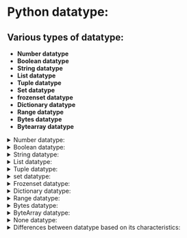 # Python datatype:

## Various types of datatype:

- **Number datatype**
- **Boolean datatype**
- **String datatype**
- **List datatype**
- **Tuple datatype**
- **Set datatype**
- **frozenset datatype**
- **Dictionary datatype**
- **Range datatype**
- **Bytes datatype**
- **Bytearray datatype**


<details>
<summary>Number datatype:</summary>

## Number datatype:

- Python supports the below standard data types.

### Various types of Numbers datatype:

- Number datatype are classified based on type of value we use.

    - **Integer datatype**
    - **float datatype**
    - **complex datatype**

## Integer datatype - int():
 
- Integers – No limit to the value of integers.
- By default Python takes integer as decimal value.
                
```python
        1,1234
```

#### [integer_type.py](https://github.com/pknviki95/Python/tree/main/concepts/datatype/Number_datatype/Integer/scripts/integer_type.py) - To find the integer type variable using type() function:

```python
x=11 
print("X value is:",x)   
print("The type of x is: ",type(x))
```

### Different types of integer Numbers forms:
 
| Integer type | value    | Description  |
| :---:   | :---: | :--- |
|```Decimal form (base-10)``` | ```0-9```   | By default all the number are in decimal form (0-9) |
| ```Binary form (base-2)``` | ```0``` and ```1```   | The binary form has **0b/0B** as the prefix |
| ```Octal form (base-8)``` | ```0-7```   | The octal form has **0o/0O** as the prefix | 
| ```Hexadecimal form (base-16)``` | ```0-9``` and ```A-F```   | The Hexadecimal form has  **0x/0X** as a prefix | 

### Various integral form to decimal conversion:

#### ⚜️ By default Python takes all the integer value as ```decimal value```.


| Integer type | value    | Conversion formula    | Final output|
| :---   | :---: | :---: | :--- |
| ```Binary to decimal``` | A=0b1111   | $(1111)_2$ => $(2^3+2^2+2^1+2^0)$ = $(8*1+4*1+2*1+1* 1)$   | 15 |
| ```Octal to decimal``` | A=0o1234   | $(1234)_8$ => $(8^3+8^2+8^1+8^0)$ = $(512 * 1 + 64 * 2 + 8 * 3 + 1 * 4)$   | 668 |
| ```Hexadecimal to decimal``` | A=0xFACE | $(FACE)$<sub>16</sub> => $(16^3+16^2+16^1+16^0)$ = $(4096*15 + 256 * 10 + 16 * 12+ 1 * 14)$| 64206 | 

### Base Conversion in-built function:

- The in-built base conversion helps to convert from one base to other base integer form.
- These functions are applicable only for integer type.
- Three types

    - **bin()**
    - **hex()**
    - **oct()**

### bin():

- To convert other functions to ```binary form (base-2)```

#### [bin_base_conversion.py](https://github.com/pknviki95/Python/tree/main/concepts/datatype/Number_datatype/Integer/scripts/bin_base_conversion.py) - To convert decimal/octal/hexadecimal form to binary form using bin() function:

#### decimal to binary:
```python
dec_bin=53
print("The binary form of dec_bin : ",bin(dec_bin))
```
#### output:
```python
The binary form of dec_bin :  0b110101
```

#### octal to binary:

```python
oct_bin=0o123
print("The binary form of oct_bin : ",bin(oct_bin))
```
#### output:
```python
The binary form of oct_bin :  0b1010011
```

#### hexadecimal to binary:

```python
hex_bin=0xface
print("The binary form of hex_bin : ",bin(hex_bin))
```
#### output:
```python
The binary form of hex_bin :  0b1111101011001110
```

### hex():

- To convert other functions to ```hexadecimal form (base-16)```.

#### [hex_base_conversion.py](https://github.com/pknviki95/Python/tree/main/concepts/datatype/Number_datatype/Integer/scripts/hex_base_conversion.py) -  To convert decimal/octal/binary form to hexadecimal form using hex() function:

#### decimal to hexadecimal:

```python
dec_hex=123
print("The Hexadecimal form of dec_hex : ",hex(dec_hex))
```

#### output:
```python
The Hexadecimal form of dec_hex :  0x7b
```

#### octal to hexadecimal:

```python
oct_hex=0o123
print("The Hexadecimal form of oct_hex : ",hex(oct_hex))
```
#### output:
```python
The Hexadecimal form of oct_hex :  0x53
```

#### binary to hexadecimal:

```python
bin_hex=0b1111101011001110
print("The Hexadecimal form of bin_hex : ",hex(bin_hex))
```
#### output:
```python
The Hexadecimal form of bin_hex :  0xface
```

### oct(): 

- To convert other functions to ```octal form (base-8)```.

#### [oct_base_conversion.py](https://github.com/pknviki95/Python/tree/main/concepts/datatype/Number_datatype/Integer/scripts/oct_base_conversion.py) -  To convert decimal/hexadecimal/binary form to octal form using oct() function:

#### decimal to octal:

```python
dec_oct=123
print("The octal form of dec_oct : ",oct(dec_oct))
```
#### output:
```python
The octal form of dec_oct :  0o173
```

#### binary to octal:

```python
bin_oct=0b1111101011001110
print("The octal form of bin_oct : ",oct(bin_oct))
```
#### output:
```python
The octal form of hex_oct :  0o443
```

#### hexadecimal to octal:

```python
hex_oct=0x123
print("The octal form of hex_oct : ",oct(hex_oct))
```
#### output:
```python
The octal form of bin_oct :  0o175316
```


## float datatype - float():

- Float, or "floating point number" is a number, positive or negative, containing one or more decimals.
- Float can be represented with Exponential form/Scientific Notation with an "e" to indicate the power of 10.
            
```python
        4.5  # positive float value
        4.6  # Negative float value
        -4.e18  # Exponential form/Scientific Notation (i.e) -4 . * 10^18
```

#### NOTE:
- Float type variable always returns value with decimal point. (i.e) ```5.0```
- Float type doesn't support base conversion function it is applicable only for integer type.

#### [float_type.py](https://github.com/pknviki95/Python/tree/main/concepts/datatype/Number_datatype/float/scripts/float_type.py) - Program-1 : To find the float type variable using type() function:

```python
x=11.5 
print("X value is:",x)   
print("The type of x is: ",type(x))
```
#### output:
```python
X value is: 11.5
The type of x is:  <class 'float'>
```

#### Program-2 : To find the exponential float type variable using type() function:

```python
y=4.e5
print("Y value is:",y)   
print("The type of y is: ",type(y))
```
#### output:
```python
Y value is: 400000.0
The type of y is:  <class 'float'>
```

## complex datatype - complex():

- complex type is a number combination of real and imaginary part.
- complex can be represented with ```real+imagj``` (i.e) ```10+12j```.
- Complex datatype are mostly used in mathematical operations,complex calculation etc.

```python
    complex_variable = real_variable+[imaginary_variable]j
```

#### NOTE:
- imaginary part should always be ```j``` / ```J```; if used any other alphabet it throws error.

#### [complex_img_j_error.py](https://github.com/pknviki95/Python/tree/main/concepts/datatype/Number_datatype/complex/scripts/complex_img_j_error.py) - imaginary part should always be j/J if not it throws error - Syntax error:

```python
# if used any other alphabet used in imaginary part it throws error

x=11+12i
print("X value is:",x)
```
#### error:
```python
File "/home/pknviki95/Learning/Python/concepts/datatype/Number_datatype/complex/scripts/complex_img_j_error.py", line 1
x=11+12i 
        ^
SyntaxError: invalid decimal literal
```

#### [complex_type.py](https://github.com/pknviki95/Python/tree/main/concepts/datatype/Number_datatype/complex/scripts/complex_type.py) - Program-1 : To find the complex type variable using type() function:

```python
x=11+12j 
print("X value is:",x)   
print("The type of x is: ",type(x))
```
#### output:
```python
X value is: (11+12j)
The type of x is:  <class 'complex'>
```

#### Program-2 : To display the real and imaginary part individually:

```python
x=11+12j 
print("X real value is:",x.real)   
print("X imaginary value is:",x.imag)
```
#### output:
```python
X real value is: 11.0
X imaginary value is: 12.0
```

#### [complex_arithmetic.py](https://github.com/pknviki95/Python/tree/main/concepts/datatype/Number_datatype/complex/scripts/complex_arithmetic.py) - To perform arithmetic operation for complex numbers:

#### Addition:

```python
x=11+12j
y=20+40j
z=x+y 
print("X+Y value is:",z)
```
#### output:
```python
X+Y value is: (31+52j)
```

#### Multiplication:

```python
x=11+12j
y=20+40j
z=x*y 
print("X*Y value is:",z) 
```
#### output:
```python
X*Y value is: (-260+680j)
```

#### Division:

```python
x=11+12j
y=20+40j
z=x/y 
print("X/Y value is:",z)
```
#### output:         
```python
X/Y value is: (0.35-0.1j)
```

### Limitation of complex number declaration:

- The real value of complex number can be a decimal value,float value,octal,hexadecimal,binary values.
- The imaginary value for complex number should be only decimal value if it is declared with other base values it throws syntax error.

| Example | description | Allowance |
| :---:   | :---: | :---: |
| ```x=10+20j``` | decimal values on both real and imag | **Allowed** |
| ```x=10.5+20.5j``` | float values on both real and imag |**Allowed** |
| ```x=0x123+20j``` | hex values 0n real and decimal value on imaginary (same applies for other bases)| **Allowed** |
| ```x=20+0x123j``` | decimal value on real and hex value on imag |**Not Allowed** |

#### [complex_limitation.py](https://github.com/pknviki95/Python/tree/main/concepts/datatype/Number_datatype/complex/scripts/complex_limitation.py) - if updated with imaginary other base values(oct,hex,bin) - Syntax error :

#### binary value:

```python
x=20+0b1111101011001110j 
print("X real value is:",x.real)   
print("X imaginary value is:",x.imag)
```

#### octal value:

```python
x=20+0o123j 
print("X real value is:",x.real)   
print("X imaginary value is:",x.imag)
```

#### hexadecimal value:

```python
x=20+0x123j 
print("X real value is:",x.real)   
print("X imaginary value is:",x.imag)
```

#### error:

```python
File "/home/pknviki95/Learning/Python/concepts/datatype/Number_datatype/complex/scripts/complex_limitation.py", line 10
x=20+0b1111101011001110j 
                        ^
SyntaxError: invalid binary literal
```

### Summary of Number datatype:

|Number types | Example program   | output    |
| :---:   | :--- | :--- |
| ```integer```  |  x=11 <br>  print("X value is:",x) <br>   print(type(x))   |  X value is: 11 <br> <class 'int'> |
| ```float```    |  y=4.5  <br> print("Y value is:",y)  <br> print(type(y))   |   Y value is: 4.5 <br> <class 'float'> |
| ```complex```  |     z=3+5j <br> print("Z value is:",z)  <br>print(type(z))               |   Z value is: (3+5j) <br> <class 'complex'>         |
</details>

<details>
<summary>Boolean datatype:</summary>

## Boolean datatype - bool():

- Boolean – bool() is to determine the given value is True or False
- It can be determined if the given input exists , condition is valid or etc.,

```python
            True
            False
```
                
#### NOTE:
- Always the declaration of boolean values should be ```True``` and ```False```
- if declared as ```true``` and ```false``` it throws error in python.

#### [boolean_nameerror.py](https://github.com/pknviki95/Python/tree/main/concepts/datatype/Boolean_datatype/scripts/boolean_nameerror.py) - To find the Boolean type variable using type() function:

```python
#invalid declaration-it return Name error

x=false
print("X value is:",x)   
print("The type of x is: ",type(x))
```
#### error:

```python
Traceback (most recent call last):
File "/home/pknviki95/pknviki/study/python/Python/concepts/datatype/Boolean_datatype/Boolean_type.py", line 5, in <module>
    x=false
NameError: name 'false' is not defined
```

| Boolean type | value    | Description  | Validation |
| :---:   | :---: | :---: | :---: |
| ```True``` | 1   | By default the value is 1 | **True** valid declaration |
| ```False```| 0    | By default the value is 0 | **False** valid declaration|

#### [boolean_type.py](https://github.com/pknviki95/Python/tree/main/concepts/datatype/Boolean_datatype/scripts/boolean_type.py) - To find the Boolean type variable using type() function:

```python
x=True 
print("X value is:",x)   
print("The type of x is: ",type(x))
```
#### output:
```python
X value is: True
The type of x is:  <class 'bool'>
```

#### [boolean_returntype.py](https://github.com/pknviki95/Python/tree/main/concepts/datatype/Boolean_datatype/scripts/boolean_returntype.py) - To find the Boolean return type of variable when condition is invoked:

```python
x=10
y=20
z=x>y 
print("Z value is:",z)   
print("The type of x is: ",type(x))
```
#### output:
```python
Z value is: False
The type of x is:  <class 'bool'>
```
#### [boolean_arithmetic.py](https://github.com/pknviki95/Python/tree/main/concepts/datatype/Boolean_datatype/scripts/boolean_arithmetic.py) - To find the arithmetic value of two boolean input:

```python
x=True              # By default True=1 ; False=0
y=False
z=x+y               # z=1+0=1    
print("Z value is:",z)   
print("The type of x is: ",type(x))
```
#### output:
```python
Z value is: 1
The type of x is:  <class 'bool'>
```

#### NOTE:

- In mathematical expression by default.
```python            
                True=1 
                False=0
```

### Summary of Boolean datatype:

| Boolean type | value    | Example program   | output    |Description  |
| :---:   | :---: | :--- | :--- | :---: |
| ```True``` | 1   | x=True <br>  print("X value is:",x) <br>   print(type(x))   |  X value is: True <br> <class 'bool'> |By default the value is 1 - True valid declaration |
| ```False```| 0    | x=False <br>  print("X value is:",x) <br>   print(type(x))   |  X value is: False <br> <class 'bool'>|By default the value is 0 - False valid declaration|
</details>
<details>
<summary>String datatype:</summary>

## String datatype - str():

- str() datatype is used to represent the string variables.
- In python we don't have concept of char/character like in c.
- It will consider all inside quotes as string.

```python
    'viki' # Single Quotes
    "siva"    # Double Quotes
    '''raja'''    # Triple Quotes
```

### Various ways of representing strings:

- **Single Quotes(' ')**
- **Double Quotes(" ")**
- **Triple quotes(""" """)/(''' ''')**

### Limitation of string implementation:

#### 1:Multi-line string literals:

- If the string are represented in single line then it is considered as string datatype in python.
- If the string that needs to be implemented for multi-line then ```Single Quotes(' ')``` or ```Double Quotes(" ")``` is not possible it will throw Syntax error
- As to resolve this issue only ```Triple quotes (""" """)/(''' ''') ``` is possible to assign multi-line string for any variable.
- (i.e) Triple-quotes are used to define multi-line string literals.

#### [str_limitation.py](https://github.com/pknviki95/Python/tree/main/concepts/datatype/String_datatype/scripts/str_limitation.py) - String variable Limitations for Multi-line string literals:

```python
#single/Double quotes:

sentence = '- If the string
            - If the string'

# Triple quotes

multi_line_sentence= '''- If the string                     
                        - If the string'''

print("single: ",sentence)
print("multi_line_sentence: ",multi_line_sentence)
```

#### error:

```python
pknviki95@pknviki95-Lenovo-ideapad-330:~/Learning/Python/concepts/datatype/String_datatype/scripts$ py str_limitation.py 
File "/home/pknviki95/Learning/Python/concepts/datatype/String_datatype/scripts/str_limitation.py", line 13
    sentence = '- If the string
            ^
SyntaxError: unterminated string literal (detected at line 13)
```

#### 2:Using various string quotes as special character:

- Using various single/double quotes as special character (i.e) usage of ```''``` or ```""``` inside a string can be done only by declaring the string variable in ```triple quotes``` or it will throw Syntax error.

#### [str_limitation.py](https://github.com/pknviki95/Python/tree/main/concepts/datatype/String_datatype/scripts/str_limitation.py) - String variable Limitations for using various single/double quotes as special character:

```python
#single quotes
character= 'Hello all, Welcome to 'Learning''
print(character)

# Triple quotes to use Single/double quotes as special character 
character= ''' Hello all, Welcome to 'Learning' '''
print(character)
```
#### error:

```python
pknviki95@pknviki95-Lenovo-ideapad-330:~/Learning/Python/concepts/datatype/String_datatype/scripts$ py str_limitation.py 
File "/home/pknviki95/Learning/Python/concepts/datatype/String_datatype/scripts/str_limitation.py", line 25
    character= 'Hello all, Welcome to 'Learning''
                                    ^^^^^^^^
SyntaxError: invalid syntax
```

#### [str_type.py](https://github.com/pknviki95/Python/tree/main/concepts/datatype/String_datatype/scripts/str_type.py) - To find the string type variable using type() function:

```python
x='viki'                        #single quotes
y="siva"                        #double quotes
z="""karthi"""                  #triple quotes

print("The type of single quotes x is: ",type(x))
print("The type of double quotes y is: ",type(y))
print("The type of triple quotes z is: ",type(z))
```
#### output:
```python
The type of single quotes x is:  <class 'str'>
The type of double quotes y is:  <class 'str'>
The type of triple quotes z is:  <class 'str'>
```
### Accessing characters of string:
- **Indexing**
- **Slicing**

### Indexing:

- In Python, indexing refers to the process of accessing a specific element in a sequence, such as a string or list, using its position or index number.
- Indexing in Python starts at ```0```, which means that the first element in a sequence has an ```index of 0```, the second element has an ```index of 1```, and so on. 

```python
        variable[index number]
```

- Indexing can be performed only with the total index present in the string;if we ask for return value that exceeds existing index range it throws Index error.

#### [str_index_error.py](https://github.com/pknviki95/Python/tree/main/concepts/datatype/String_datatype/scripts/str_index_error.py) - To understand the Indexing range of string - Index error:

```python
sequence = 'vignesh'

# Index range exceeds the existing range 7 so it throws Index error 
print('sequence[10]',sequence[10])  
```

#### error

```python
Traceback (most recent call last):
File "/home/pknviki95/Learning/Python/concepts/datatype/String_datatype/scripts/str_index_error.py", line 8, in <module>
    print('sequence[10]',sequence[10])
IndexError: string index out of range
```

### Types of Index:

#### Positive Index:

- Positive Index starts from first character of string. (i.e) ```0 to n```
- It consists of positive index numbers. 
- It starts from ```left to right (-->)```.
- first index value of string always starts with ```0```.

#### Negative Index:

- Positive Index starts from last character of string. (i.e) ```-n to -1```
- It consists of Negative index numbers. 
- It starts from ```right to left (<--)```.
- first index value of string always starts with ```-1```.

| **String**  |  **v**   |  **i** | **k** | **i** |
| :---:   | :---: | :---: | :---: | :---: |
| **Positive Index**  |  ```0```   |  ```1``` | ```2``` | ```3``` |
| **Negative Index**  |  ```-4```   |  ```-3``` | ```-2``` | ```-1``` |

#### [str_indexing.py](https://github.com/pknviki95/Python/tree/main/concepts/datatype/String_datatype/scripts/str_indexing.py) - To find the index value of the string based on positive and negative index:

#### Positive Index:

```python
sequence = 'vignesh'

print('sequence[0]',sequence[0])
print('sequence[1]',sequence[1])
print('sequence[2]',sequence[2])
print('sequence[3]',sequence[3])
print('sequence[4]',sequence[4])
print('sequence[5]',sequence[5])
print('sequence[6]',sequence[6])
```
#### output:
```python
sequence[0] v
sequence[1] i
sequence[2] g
sequence[3] n
sequence[4] e
sequence[5] s
sequence[6] h
```

#### Negative Index:

```python
sequence = 'vignesh'

print('sequence[-1]',sequence[-1])
print('sequence[-2]',sequence[-2])
print('sequence[-3]',sequence[-3])
print('sequence[-4]',sequence[-4])
print('sequence[-5]',sequence[-5])
print('sequence[-6]',sequence[-6])
print('sequence[-7]',sequence[-7])
```
#### output:
```python
sequence[-1] h
sequence[-2] s
sequence[-3] e
sequence[-4] n
sequence[-5] g
sequence[-6] i
sequence[-7] v
```

### String Slicing(Working with Index): 

- Slicing is used to obtain sub-string from string by accessing index value of string.

```python
        variable[start index:end index:step] 

        # start index : starting index-value of string 
        # end index : ending index-value for string (i.e) len(str) 
        # step : range of sub-string from string 
```


#### [str_slicing.py](https://github.com/pknviki95/Python/tree/main/concepts/datatype/String_datatype/scripts/str_slicing.py) - To obtain sub-string from string based on positive and negative index:

#### Positive Index slicing:

```python
sequence = 'vignesh'

#variable[start index:end index] 
print('Positive variable[start index:end index]: ',sequence[2:6]) 

#variable[:end index] - By default start index is index 0 so it is equivalent to variable[0:end index]
print('Positive variable[:end index]: ',sequence[:6])

#variable[start index:] - By default end index is last element index so it is equivalent to variable[start index:end index]
print('Positive variable[start index:]: ',sequence[2:])      

#variable[:] - Based on above default values it is equivalent to variable
print('Positive variable[:]: ',sequence[:])

#variable[start index:end index:step] - It returns from index 1->3->5 (start+2(step) till end index value)
print('Positive variable[start index:end index:step]: ',sequence[1:6:2])
```
#### output:
```python
Positive variable[start index:end index]:  gnes
Positive variable[:end index]:  vignes
Positive variable[start index:]:  gnesh
Positive variable[:]:  vignesh
Positive variable[start index:end index:step]:  ins
```

#### Negative Index slicing:

```python
sequence = 'vignesh'

#variable[start index:end index] - Here the start index/end index is equivalent negative index value of positive index
print('Negative variable[start index:end index]: ',sequence[-6:-2])  

#variable[:end index] - By default start index is index 0 equivalent negative index
print('Negative variable[:end index]: ',sequence[:-3])         

#variable[start index:] - Here the start index is equivalent negative index value of positive index
print('Negative variable[start index:]: ',sequence[-7:])   

#variable[start index:end index:step] - It returns from index 1->3->5 (start+3(step) till end index value)
print('Negative variable[start index:end index:step]: ',sequence[-7:-2:3]) 
```
#### output:
```python
Negative variable[start index:end index]:  igne
Negative variable[:end index]:  vign
Negative variable[start index:]:  vignesh
Negative variable[start index:end index:step]:  vn
```

### String Concatenation:

- String concatenation is the process of concatenating(joining) between strings using ```(+)``` operator.
- (i.e) Basic rules for concatenation is that argument that we use should be only between strings.

```python
            #string concatenation
            str + str 
```

#### [str_concatenate.py](https://github.com/pknviki95/Python/tree/main/concepts/datatype/String_datatype/scripts/str_concatenate.py) -  concatenate two strings using + operator:

```python
string_1="Hello"
string_2="Good Morning!"

#String concatenation

final=string_1+'\t'+string_2                        #Hello+\t(tab space)+Good Morning!
print("final_concatenated string: ",final)
```
#### output:
```python
final_concatenated string:  Hello      Good Morning!
```

- String concatenation is applicable only if it is between string; if we are trying concatenation with string with other datatype it throws Type error.

```python
            #Type error
            str+int
```

#### [str_concatenate_type_error.py](https://github.com/pknviki95/Python/tree/main/concepts/datatype/String_datatype/scripts/str_concatenate_type_error.py) - concatenate strings with other datatype using + operator - Type error:

```python
string_1="Hello"
int_2=10

#String concatenation with other datatype

final=string_1+'\t'+int_2                   #Type error

print("final_concatenated string with other datatype : ",final)
```
#### error:

```python
Traceback (most recent call last):
File "/home/pknviki95/Learning/Python/concepts/datatype/String_datatype/scripts/str_cat_type_error.py", line 16, in <module>
    final=string_1+'\t'+int_2                   #Type error
TypeError: can only concatenate str (not "int") to str
```

### String repeating:

- String repeating is the process of repeating concatenation(joining) of string using ```(*)``` operator
- (i.e) Basic rule is one argument should be by default string and the other integer type for number to perform repetitive.
- The order of usage can be random; it is also possible but make sure it satisfies basic rule of 1 str and 1 int 
- (i.e) ```[Number of repetitive] * str``` also possible
            
            #string repeating
            str * [Number of repetitive]
             
#### [str_repetitive.py](https://github.com/pknviki95/Python/tree/main/concepts/datatype/String_datatype/scripts/str_repetitive.py) - concatenate string repetitively using * operator:

```python
string="viki"
repetitive_count=4
print("string repetitive: {}".format(string*repetitive_count))              #str * [Number of repetitive]
```
#### output:
```python
string repetitive: vikivikivikiviki
```

- If the basic rule is not followed and if both are repetitive with str type then it throws type error
            
```python
            #type error
            str * str
```

#### [str_repetitive_type_error.py](https://github.com/pknviki95/Python/tree/main/concepts/datatype/String_datatype/scripts/str_repetitive_type_error.py) -  concatenate two strings using * repetitive operator - Type error:

```python
string_1="Hello"
string_2="Good Morning!"

final=string_1*string_2                    #Hello*Good Morning! 
print("final_concatenated string: ",final)
```
#### error:

```python
Traceback (most recent call last):
File "/home/pknviki95/Learning/Python/concepts/datatype/String_datatype/scripts/str_repetitive_type_error.py", line 14, in <module>
    final=string_1*string_2                    #Hello*Good Morning! 
TypeError: can't multiply sequence by non-int of type 'str'
```

### Summary of String datatype:

| String types | Example program   | output    |
| :---:   |  :--- | :--- |
| ```String with single quotes``` | x='viki' <br>  print("X value is:",x) <br>   print(type(x))   |  X value is: viki <br> <class 'str'> |
| ```String with Double quotes``` | x="viki" <br>  print("X value is:",x) <br>   print(type(x))   |  X value is: viki <br> <class 'str'> |
| ```String with Triple quotes``` | x='''viki''' <br>  print("X value is:",x) <br>   print(type(x))   |  X value is: viki <br> <class 'str'> |

</details>
<details>
<summary>List datatype:</summary>

## List datatype - list():

- List is data type in python that can store values separated by ```,``` and enclosed within ```[ ]```.

```python
            List_variable=[element 1,element 2,...]
```

- List variable can contain duplicate elements with ordered preserved elements.
- Heterogeneous objects are allowed in list (i.e) it can hold int,str,list,dict,etc., elements within its collection enclosed in square bracket.
- List is Mutable object.

#### [list_type.py](https://github.com/pknviki95/Python/tree/main/concepts/datatype/List_datatype/scripts/list_type.py) - To find the list type variable using type() function:

```python
list_variable =[1,'viki',[2,3],1]
print("The type of list_variable is: ",type(list_variable))
```
#### output:
```python
The type of list_variable is:  <class 'list'>
```

### Indexing:

- Elements of list can be accessed using indexing/slicing as list is ordered preserved

| **List**  |  **1**   |  **viki** | **[2,3]** | **1** |
| :---:   | :---: | :---: | :---: | :---: |
| **Positive Index**  |  ```0```   |  ```1``` | ```2``` | ```3``` |
| **Negative Index**  |  ```-4```   |  ```-3``` | ```-2``` | ```-1``` |

#### [list_indexing.py](https://github.com/pknviki95/Python/tree/main/concepts/datatype/List_datatype/scripts/list_indexing.py) - To find the index value of the list based on positive and negative index

#### Positive Index:

```python
sequence = [1,'viki',[2,3],1]

print('sequence[0]',sequence[0])
print('sequence[1]',sequence[1])
print('sequence[2]',sequence[2])
print('sequence[3]',sequence[3])
```
#### output:
```python
sequence[0] 1
sequence[1] viki
sequence[2] [2, 3]
sequence[3] 1
```

#### Negative Index:

```python
sequence = [1,'viki',[2,3],1]

print('sequence[-1]',sequence[-1])
print('sequence[-2]',sequence[-2])
print('sequence[-3]',sequence[-3])
```

#### output:
```python
sequence[-1] 1
sequence[-2] [2, 3]
sequence[-3] viki
```

### Slicing:

- Sequence of list elements can be accessed using slicing

#### [list_slicing.py](https://github.com/pknviki95/Python/tree/main/concepts/datatype/List_datatype/scripts/list_slicing.py) - To obtain elements from list based on positive and negative index:

#### Positive Index slicing:

```python
sequence = [1,'viki',[2,3],1,{1:'viki'},(1,3)]

#variable[start index:end index] 
print('Positive variable[start index:end index]: ',sequence[2:6]) 

#variable[:end index] - By default start index is index 0 so it is equivalent to variable[0:end index]
print('Positive variable[:end index]: ',sequence[:6])

#variable[start index:] - By default end index is last element index so it is equivalent to variable[start index:end index]
print('Positive variable[start index:]: ',sequence[2:])      

#variable[:] - Based on above default values it is equivalent to variable
print('Positive variable[:]: ',sequence[:])

#variable[start index:end index:step] - It returns from index 1->3->5 (start+2(step) till end index value)
print('Positive variable[start index:end index:step]: ',sequence[1:6:2])
```

#### output:
```python
Positive variable[start index:end index]:  [[2, 3], 1, {1: 'viki'}, (1, 3)]
Positive variable[:end index]:  [1, 'viki', [2, 3], 1, {1: 'viki'}, (1, 3)]
Positive variable[start index:]:  [[2, 3], 1, {1: 'viki'}, (1, 3)]
Positive variable[:]:  [1, 'viki', [2, 3], 1, {1: 'viki'}, (1, 3)]
Positive variable[start index:end index:step]:  ['viki', 1, (1, 3)]
```

#### Negative Index slicing:

```python
sequence = [1,'viki',[2,3],1,{1:'viki'},(1,3)]

#variable[start index:end index] - Here the start index/end index is equivalent negative index value of positive index
print('Negative variable[start index:end index]: ',sequence[-6:-2])  

#variable[:end index] - By default start index is index 0 equivalent negative index
print('Negative variable[:end index]: ',sequence[:-3])         

#variable[start index:] - Here the start index is equivalent negative index value of positive index
print('Negative variable[start index:]: ',sequence[-7:])        

#variable[start index:end index:step] - It returns from index 1->3->5 (start+3(step) till end index value)
print('Negative variable[start index:end index:step]: ',sequence[-7:-2:3])
```
#### output:

```python
Negative variable[start index:end index]:  [1, 'viki', [2, 3], 1]
Negative variable[:end index]:  [1, 'viki', [2, 3]]
Negative variable[start index:]:  [1, 'viki', [2, 3], 1, {1: 'viki'}, (1, 3)]
Negative variable[start index:end index:step]:  [1, 1]
```
</details>
<details>
<summary>Tuple datatype:</summary>

## Tuple datatype - tuple():


- Tuple is data type in python that can store values separated by ```,``` and enclosed within ```( )```

```python
            tuple_variable=(element 1,element 2,...)
```

- Tuple is read-only object version of list.
- Tuple variable can contain duplicate elements with ordered preserved elements.
- Heterogeneous objects are allowed in tuple (i.e) it can hold int,str,list,dict,etc., elements within its collection enclosed in () bracket.
- Tuple is immutable object - (i.e) Values of tuple object cannot be changed

#### [tuple_type.py](https://github.com/pknviki95/Python/tree/main/concepts/datatype/Tuple_datatype/scripts/tuple_type.py) - To find the tuple variable using type() function:

```python
tuple_variable =(1,'viki',[2,3],1)
print("The type of tuple_variable is: ",type(tuple_variable))
```
#### output:
```python
The type of tuple_variable is:  <class 'tuple'>
```

### Indexing:

- Elements of tuple can be accessed using indexing/slicing as tuple is ordered preserved by it is only read-only changes to tuple object is not available as it is immutable

| **tuple**  |  **1**   |  **viki** | **[2,3]** | **1** |
| :---:   | :---: | :---: | :---: | :---: |
| **Positive Index**  |  ```0```   |  ```1``` | ```2``` | ```3``` |
| **Negative Index**  |  ```-4```   |  ```-3``` | ```-2``` | ```-1``` |

#### [tuple_indexing.py](https://github.com/pknviki95/Python/tree/main/concepts/datatype/Tuple_datatype/scripts/tuple_indexing.py) - To find the index value of the tuple based on positive and negative index:

#### Positive Index:

```python
sequence = (1,'viki',[2,3],1)

print('sequence[0]',sequence[0])
print('sequence[1]',sequence[1])
print('sequence[2]',sequence[2])
print('sequence[3]',sequence[3])
```
#### output:
```python
sequence[0] 1
sequence[1] viki
sequence[2] [2, 3]
sequence[3] 1
```

#### Negative Index:

```python
sequence = (1,'viki',[2,3],1)

print('sequence[-1]',sequence[-1])
print('sequence[-2]',sequence[-2])
print('sequence[-3]',sequence[-3])
```

#### output:
```python
sequence[-1] 1
sequence[-2] [2, 3]
sequence[-3] viki
```

### Slicing:

- Sequence of tuple elements can be accessed using slicing.

#### [tuple_slicing.py](https://github.com/pknviki95/Python/tree/main/concepts/datatype/Tuple_datatype/scripts/tuple_slicing.py) - To obtain elements from tuple based on positive and negative index:

#### Positive Index slicing:

```python
sequence = (1,'viki',[2,3],1,{1:'viki'},(1,3))

#variable[start index:end index] 
print('Positive variable[start index:end index]: ',sequence[2:6]) 

#variable[:end index] - By default start index is index 0 so it is equivalent to variable[0:end index]
print('Positive variable[:end index]: ',sequence[:6])

#variable[start index:] - By default end index is last element index so it is equivalent to variable[start index:end index]
print('Positive variable[start index:]: ',sequence[2:])      

#variable[:] - Based on above default values it is equivalent to variable
print('Positive variable[:]: ',sequence[:])

#variable[start index:end index:step] - It returns from index 1->3->5 (start+2(step) till end index value)
print('Positive variable[start index:end index:step]: ',sequence[1:6:2])
```

#### output:
```python
Positive variable[start index:end index]:  ([2, 3], 1, {1: 'viki'}, (1, 3))
Positive variable[:end index]:  (1, 'viki', [2, 3], 1, {1: 'viki'}, (1, 3))
Positive variable[start index:]:  ([2, 3], 1, {1: 'viki'}, (1, 3))
Positive variable[:]:  (1, 'viki', [2, 3], 1, {1: 'viki'}, (1, 3))
Positive variable[start index:end index:step]:  ('viki', 1, (1, 3))
```

#### Negative Index slicing:

```python
sequence = (1,'viki',[2,3],1,{1:'viki'},(1,3))

#variable[start index:end index] - Here the start index/end index is equivalent negative index value of positive index
print('Negative variable[start index:end index]: ',sequence[-6:-2])  

#variable[:end index] - By default start index is index 0 equivalent negative index
print('Negative variable[:end index]: ',sequence[:-3])         

#variable[start index:] - Here the start index is equivalent negative index value of positive index
print('Negative variable[start index:]: ',sequence[-7:])        

#variable[start index:end index:step] - It returns from index 1->3->5 (start+3(step) till end index value)
print('Negative variable[start index:end index:step]: ',sequence[-7:-2:3])
```
#### output:

```python
Negative variable[start index:end index]:  (1, 'viki', [2, 3], 1)
Negative variable[:end index]:  (1, 'viki', [2, 3])
Negative variable[start index:]:  (1, 'viki', [2, 3], 1, {1: 'viki'}, (1, 3))
Negative variable[start index:end index:step]:  (1, 1)
```

- Tuple is read-only immutable object is any changes are tried to made using attribute like list it throws error - Attribute error
- Based on below dir() function tuple doesn't have any write related operation only read related operations.
- If any attributes used apart from available one it throws attribute error

#### [tuple_attribute_error.py](https://github.com/pknviki95/Python/tree/main/concepts/datatype/Tuple_datatype/scripts/tuple_attribute_error.py) - tuple is read-only immutable object is any changes are tried to made using attribute like list it throws error - Attribute error:

```python
tuple_variable=(1,2,3,4,'viki')


# Attribute error:
# If any attributes used apart from available one it throws attribute error
print(dir(tuple_variable))
tuple_variable.append(2)
```

#### dir() output:
```python
['__add__', '__class__', '__class_getitem__', '__contains__', '__delattr__', '__dir__', '__doc__', '__eq__', '__format__', '__ge__', '__getattribute__', '__getitem__', '__getnewargs__', '__gt__', '__hash__', '__init__', '__init_subclass__', '__iter__', '__le__', '__len__', '__lt__', '__mul__', '__ne__', '__new__', '__reduce__', '__reduce_ex__', '__repr__', '__rmul__', '__setattr__', '__sizeof__', '__str__', '__subclasshook__', 'count', 'index']
```
#### error:

```python
Traceback (most recent call last):
File "/home/pknviki95/Learning/Python/concepts/datatype/Tuple_datatype/scripts/tuple_attribute_error.py", line 13, in <module>
    tuple_variable.append(2)
AttributeError: 'tuple' object has no attribute 'append'
```

### Limitations:  

#### 1: Single valued tuple should ends with "," comma:

- By default all the single values of object is considered as single tuple object by Python virtual machine
- (i.e) consider assigning a integer value 10 

```python
            x=10 # equivalent to x=(10)
```
- Due to this above scenario all the single object elements inside tuple is considered to its equivalent datatype
- To overcome come this scenario we need to tell the PVM that it is tuple variable/object by adding , after single tuple element

```python
            x=(10,)
```

#### [tuple_limitation.py](https://github.com/pknviki95/Python/tree/main/concepts/datatype/Tuple_datatype/scripts/tuple_limitation.py) - Single value declaration with comma(",") to overcome above limitation:

#### multiple value declaration:

```python
tuple_multiple_variable =(1,2,'viki',[1,2])
print("The type of tuple_multiple_variable is: ",type(tuple_multiple_variable))
```

#### output:
```python
The type of tuple_multiple_variable is:  <class 'tuple'>
```
#### Single value declaration:

```python
tuple_single_variable_int =(1)
print("The type of tuple_single_variable_int is: ",type(tuple_single_variable_int))

tuple_single_variable_str =('viki')
print("The type of tuple_single_variable_str is: ",type(tuple_single_variable_str))

tuple_single_variable_list =([1,2])
print("The type of tuple_single_variable_list is: ",type(tuple_single_variable_list))

tuple_single_variable_bool =(True)
print("The type of tuple_single_variable_bool is: ",type(tuple_single_variable_bool))
```
#### output:
```python
The type of tuple_single_variable_int is:  <class 'int'>
The type of tuple_single_variable_str is:  <class 'str'>
The type of tuple_single_variable_list is:  <class 'list'>
The type of tuple_single_variable_bool is:  <class 'bool'>
```
#### Single value declaration with comma(",") to overcome above limitation:

```python
tuple_single_variable_int =(1,)
print("The type of tuple_single_variable_int with , is: ",type(tuple_single_variable_int))

tuple_single_variable_str =('viki',)
print("The type of tuple_single_variable_str with , is: ",type(tuple_single_variable_str))

tuple_single_variable_list =([1,2],)
print("The type of tuple_single_variable_list with , is: ",type(tuple_single_variable_list))

tuple_single_variable_bool =(True,)
print("The type of tuple_single_variable_bool with , is: ",type(tuple_single_variable_bool))
```

#### output:

```python
The type of tuple_single_variable_int with , is:  <class 'tuple'>
The type of tuple_single_variable_str with , is:  <class 'tuple'>
The type of tuple_single_variable_list with , is:  <class 'tuple'>
The type of tuple_single_variable_bool with , is:  <class 'tuple'>
```

- Declaration with comma(",") to overcome above limitation saying PVM to consider this single value as tuple element.

</details>
<details>
<summary>set datatype:</summary>

## set datatype - set():

- Set is data type in python that can store values separated by ```,``` and enclosed within ```{ }```.

```python
            set_variable={element 1,element 2,...}
```

- Set variable cannot contain duplicate elements.

#### [set_dup_unorder.py](https://github.com/pknviki95/Python/tree/main/concepts/datatype/Set_datatype/scripts/set_dup_unorder.py) - To find the set variable return unordered value and neglecting of duplicate values:

```python
set_variable={1,2,3,4,'viki',(1,2),3,4}

# Neglecting Duplicate values and returningin un-ordered way:
print("unordered set_variable: {}".format(set_variable))
```

#### output:
```python
unordered set_variable: {1, 2, (1, 2), 3, 4, 'viki'} # Un-ordered value return for set
```

- Set variable un-ordered elements so indexing/Slicing operations cannot be performed.if tried indexing operation it throws type error.

#### [set_index_slice_type_error.py](https://github.com/pknviki95/Python/tree/main/concepts/datatype/Set_datatype/scripts/set_index_slice_type_error.py) - Index/slice operation in set objects throws error as it is un-ordered datatype - Type error:

#### Indexing:
```python
set_variable={1,2,3,4,'viki',(1,2),3,4}

# Un-ordered value return for set if indexed throws error
print("unordered set_variable: {}".format(set_variable[1]))
```
#### slicing:

```python
set_variable={1,2,3,4,'viki',(1,2),3,4}

# Un-ordered value return for set if indexed throws error
print("unordered set_variable: {}".format(set_variable[1:2]))
```

#### error:
```python
Traceback (most recent call last):
File "/home/pknviki95/Learning/Python/concepts/datatype/Set_datatype/scripts/set_index_type_error.py", line 11, in <module>
    print("unordered set_variable: {}".format(set_variable[1]))
TypeError: 'set' object is not subscriptable
```

- Set is mutable object - (i.e) Values of set object can be changed.

#### [set_type.py](https://github.com/pknviki95/Python/tree/main/concepts/datatype/Set_datatype/scripts/set_type.py) - To find the set type variable using type() function:

```python
set_variable={1,2,3,4,'viki',(1,2),3,4}

print("unordered set_variable: {}".format(set_variable))
print("The type of set variable: {}".format(type(set_variable)))
```

#### output:
```python
unordered set_variable: {1, 2, (1, 2), 3, 4, 'viki'}  # Un-ordered value return for set
The type of set variable: <class 'set'>
```

### Limitations:

#### 1: Empty {} variable is considered as dictionary objects:

- By default The empty declaration of variable with {} is considered as Dictionary object. To tell PVM that it is set object we need to declare set(variable).

```python
            set_variable={}  # By default Dictionary object
            set(set_variable) # set object
```

#### [set_limitation.py](https://github.com/pknviki95/Python/tree/main/concepts/datatype/Set_datatype/scripts/set_limitation.py) - To convert default empty dict to set object by declaring set() function:

#### without set () fun returns dict:
```python
# Empty variable with {} braces
set_variable={}
print("unordered set_variable type without set() function: {}".format(type(set_variable)))
```

#### output:
```python
unordered set_variable type without set() function: <class 'dict'>
```

#### with set () fun returns set:
```python
# Empty variable with {} braces
set_variable={}
print("unordered set_variable type with set() function: {}".format(type(set(set_variable))))
```
#### output:

```python
unordered set_variable type with set() function: <class 'set'>
```

#### 2: Declaring dict,list,set( Mutable objects) inside set variable it throws Type error -  unhashable type:

- Heterogeneous objects are allowed in set (i.e) it can hold int,str,tuple etc., elements within its collection enclosed in {} bracket.
- If any values like dict,list,set( Mutable objects) inside set variable it throws Type error -  unhashable type

#### [set_unhashable_type_error.py](https://github.com/pknviki95/Python/tree/main/concepts/datatype/Set_datatype/scripts/set_unhashable_type_error.py)  - Declaring dict,list,set( Mutable objects) inside set variable it throws - Type error - unhashable type:

#### set with list elements:

```python
set_variable_list=set({[1,2]})
print(" The set variable with list elements: ",set_variable_list)
```

#### error:

```python
Traceback (most recent call last):
File "/home/pknviki95/Learning/Python/concepts/datatype/Set_datatype/scripts/set_unhashable_type_error.py", line 9, in <module>
    set_variable_list={[1,2]}
TypeError: unhashable type: 'list'
```

#### set with dict elements:

```python
set_variable_dict=set({{1:'viki'}})
print(" The set variable with dict elements: ",set_variable_dict)
```
#### error:
```python
Traceback (most recent call last):
File "/home/pknviki95/Learning/Python/concepts/datatype/Set_datatype/scripts/set_unhashable_type_error.py", line 12, in <module>
    set_variable_dict={{1:'viki'}}
TypeError: unhashable type: 'dict'
```

#### set with set elements:

```python
set_variable_set=set({{1,2}})
print(" The set variable with set elements: ",set_variable_set)
```

#### error:

```python
Traceback (most recent call last):
File "/home/pknviki95/Learning/Python/concepts/datatype/Set_datatype/scripts/set_unhashable_type_error.py", line 15, in <module>
    set_variable_set={{1,2}}
TypeError: unhashable type: 'set'
```
</details>
<details>
<summary>Frozenset datatype:</summary>

# Frozenset datatype - frozenset():

- Frozenset datatype is similar to Set data type in python that can store values separated by ```,``` and enclosed within ```{}```.but it should be assigned to ```frozenset(set_variable)```

```python
            set_variable={element 1,element 2,...}   # set variable
            frozenset(set_variable)                  # frozen set variable
```

- Frozenset variable cannot contain duplicate elements.
- Frozenset variable un-ordered elements so indexing/Slicing operations cannot be performed.if tried indexing operation it throws type error
- The Main difference between set is ```Mutable``` and Frozenset is ```Immutable``` 
- (i.e) "set objects values can be changed as it is mutable" but not for "frozen set as it is immutable"

#### [frozenset_type.py](https://github.com/pknviki95/Python/tree/main/concepts/datatype/Frozenset_datatype/scripts/frozenset_type.py) - To find the frozenset type variable using type() function:

```python
set_variable={1,2,3,4,'viki',(1,2),3,4}

print("The type of set variable after frozenset: {}".format(type(set_variable)))

frozenset_variable=frozenset(set_variable)

# Un-ordered value return for set
print("unordered set_variable after frozenset: {}".format(frozenset_variable))

print("The type of set variable after frozenset: {}".format(type(frozenset_variable)))
```

#### output:
```python
The type of set variable after frozenset: <class 'set'>
unordered set_variable after frozenset: frozenset({1, 2, (1, 2), 3, 4, 'viki'})
The type of set variable after frozenset: <class 'frozenset'>
```

- Based on below dir() function frozenset doesn't have any write related operation only read related operations.
- If any attributes used apart from available one it throws attribute error.

#### [frozenset_attribute_error.py](https://github.com/pknviki95/Python/tree/main/concepts/datatype/Frozenset_datatype/scripts/frozenset_attribute_error.py) - frozenset is read-only immutable object is any changes are tried to made using attribute like list it throws error - Attribute error:

#### dir() output:

```python
['__and__', '__class__', '__class_getitem__', '__contains__', '__delattr__', '__dir__', '__doc__', '__eq__', '__format__', '__ge__', '__getattribute__', '__gt__', '__hash__', '__init__', '__init_subclass__', '__iter__', '__le__', '__len__', '__lt__', '__ne__', '__new__', '__or__', '__rand__', '__reduce__', '__reduce_ex__', '__repr__', '__ror__', '__rsub__', '__rxor__', '__setattr__', '__sizeof__', '__str__', '__sub__', '__subclasshook__', '__xor__', 'copy', 'difference', 'intersection', 'isdisjoint', 'issubset', 'issuperset', 'symmetric_difference', 'union']
```

#### error:

```python
Traceback (most recent call last):
File "/home/pknviki95/Learning/Python/concepts/datatype/Frozen_set_datatype/scripts/frozenset_attribute_error.py", line 18, in <module>
    frozenset_variable.add(3)
AttributeError: 'frozenset' object has no attribute 'add'
```

</details>
<details>
<summary>Dictionary datatype:</summary>

## Dictionary datatype - dict():

- The dict datatype is used to represent collection of elements in ```{key:value}``` pair.
- The dictionary datatype is un-ordered collection of key value pair elements (i.e) Indexing and slicing is not possible
- Dictionary is mutable (i.e) The value of dictionary can be edited or changed.

```python
        dictionary_variable={key_1:value_1, key_2:value_2, ...}
```


#### [dict_type.py](https://github.com/pknviki95/Python/tree/main/concepts/datatype/Dictionary_datatype/scripts/dict_type.py) - To find the dictionary type variable using type() function:

```python
dictionary_variable = {1:'viki',2:'siva'}
print("The type of dictionary_variable is: ",type(dictionary_variable))
```
#### output:
```python
The type of dictionary_variable is:  <class 'dict'>
```

- Key and values can be added to dictionary by assigning of value to key for a given dictionary using below syntax.

```python
            dictionary_variable[key]=value 
```
                
#### [dict_add_value_key.py](https://github.com/pknviki95/Python/tree/main/concepts/datatype/Dictionary_datatype/scripts/dict_add_value_key.py) - To add the value to key to empty dictionary or add key and value to dictionary:


```python
dictionary_variable = {1:'viki',2:'siva'}

# Adding key 3 and its vaue karthi to dictionary_variable 

#dictionary_variable[key]=value
dictionary_variable[3]='karthi'
                
print("The type of dictionary_variable is: ",dictionary_variable)
```

#### output:

```python
The type of dictionary_variable is:  {1: 'viki', 2: 'siva', 3: 'karthi'}
```

- Duplicate keys are not allowed but duplicate values are allowed.
- It doesn't throw error when duplicate key is used instead it updates the existing key to new value assigned to it.

#### [dict_dup_key_value.py](https://github.com/pknviki95/Python/tree/main/concepts/datatype/Dictionary_datatype/scripts/dict_dup_key_value.py) - To verify the condition of duplicate key and value in dictionary:

#### Duplicate key:
```python
dictionary_variable={1:'viki',2:'guru'}

# Adding duplicate key to dictionary_variable
dictionary_variable[2]='karthi'

print("dictionary_variable after adding duplicate key: ",dictionary_variable)
```  

#### output:
```python
dictionary_variable after adding duplicate key:  {1: 'viki', 2: 'karthi'}
```

#### Duplicate value:

```python
dictionary_variable={1:'viki',2:'guru'}

# Adding duplicate value to dictionary_variable
dictionary_variable[1]='karthi'
dictionary_variable[2]='karthi'
dictionary_variable[3]='karthi'

print("dictionary_variable after adding duplicate value: ",dictionary_variable)
```

#### output:
```python
dictionary_variable after adding duplicate value:  {1: 'karthi', 2: 'karthi', 3: 'karthi'}
```
</details>
<details>
<summary>Range datatype:</summary>

## Range datatype - range():

- Range Datatype is Sequence of numbers (i.e) number in range.
- Range can be accessed using index value (i.e) Indexing/Slicing is possible

```python
        range_variable=range(number)

        # number - sequence of number from 0 to n-1
```

- Range can be accessed based on specific range values - Slicing.
        
```python
    range_variable=range(begin number,end number,step)

        # begin number - sequence of number to start
        # end number - sequence of number to end end=n-1
        # step - sequence of number in specific steps
```

#### [range_type.py](https://github.com/pknviki95/Python/tree/main/concepts/datatype/Range_datatype/scripts/range_type.py) - To find the range variable using type() function:

```python
range_variable=range(10)
print("The type of range_variable : ",type(range_variable))
```

#### output:

```python
The type of range_variable :  <class 'range'>
```

### Indexing:

- Elements of range can be accessed using indexing/slicing as range is ordered preserved.

#### [range_indexing.py](https://github.com/pknviki95/Python/tree/main/concepts/datatype/Range_datatype/scripts/range_indexing.py) - To find the index value of the range based on positive and negative index

```python
            range_variable[index]
```

#### Positive Index:

```python
sequence = range(4)

print('sequence[0]',sequence[0])
print('sequence[1]',sequence[1])
print('sequence[2]',sequence[2])
print('sequence[3]',sequence[3])
```
#### output:

```python
sequence[0] 0
sequence[1] 1
sequence[2] 2
sequence[3] 3
```

#### Negative Index:

```python
sequence = range(4)

print('sequence[-1]',sequence[-1])
print('sequence[-2]',sequence[-2])
print('sequence[-3]',sequence[-3])
print('sequence[-4]',sequence[-4])
```

#### output:

```python
sequence[-1] 3
sequence[-2] 2
sequence[-3] 1
sequence[-4] 0
```

### Slicing:

- Sequence of range elements can be accessed using slicing.

```python
        range_variable[start index, end index, step]

            # start index - By default it is 0 ; This can be changes based on requirement
            # end index - Last index value len(variable)-1
            # step  - Sequence of number in specific index steps
```

#### [range_slicing.py](https://github.com/pknviki95/Python/tree/main/concepts/datatype/Range_datatype/scripts/range_slicing.py) - To find the index value of the range based on positive and negative index using slicing operation:

#### Positive Index slicing:

```python
sequence = range(10)

#variable[start index:end index] 
print('Positive variable[start index:end index]: ',sequence[2:6]) 

#variable[:end index] - By default start index is index 0 so it is equivalent to variable[0:end index]
print('Positive variable[:end index]: ',sequence[:6])

#variable[start index:] - By default end index is last element index so it is equivalent to variable[start index:end index]
print('Positive variable[start index:]: ',sequence[2:])      

#variable[:] - Based on above default values it is equivalent to variable
print('Positive variable[:]: ',sequence[:])

#variable[start index:end index:step] - It returns from index 1->3->5 (start+2(step) till end index value)
print('Positive variable[start index:end index:step]: ',sequence[1:6:2])
```

#### output:
```python
Positive variable[start index:end index]:  range(2, 6)
Positive variable[:end index]:  range(0, 6)
Positive variable[start index:]:  range(2, 10)
Positive variable[:]:  range(0, 10)
Positive variable[start index:end index:step]:  range(1, 6, 2)
```

#### Negative Index slicing:

```python
sequence = range(10)

#variable[start index:end index] - Here the start index/end index is equivalent negative index value of positive index
print('Negative variable[start index:end index]: ',sequence[-6:-2])  

#variable[:end index] - By default start index is index 0 equivalent negative index
print('Negative variable[:end index]: ',sequence[:-3])         

#variable[start index:] - Here the start index is equivalent negative index value of positive index
print('Negative variable[start index:]: ',sequence[-7:])        

#variable[start index:end index:step] - It returns from index 1->3->5 (start+3(step) till end index value)
print('Negative variable[start index:end index:step]: ',sequence[-7:-2:3])
```

#### output:
```python
Negative variable[start index:end index]:  range(4, 8)
Negative variable[:end index]:  range(0, 7)
Negative variable[start index:]:  range(3, 10)
Negative variable[start index:end index:step]:  range(3, 8, 3)
```

- Range Datatype is immutable (i.e) Its values cannot be Updated or changed.

#### [range_type_error.py](https://github.com/pknviki95/Python/tree/main/concepts/datatype/Range_datatype/scripts/range_type_error.py) - range values cannot be changed as it is immutable if tried to change it throws error - Type error:


```python
sequence = range(4)

# Assigning value to range variable - Type error
sequence[0]=10 

print('sequence[0]',sequence[0])
```

#### error:

```python
Traceback (most recent call last):
File "/home/pknviki95/Learning/Python/concepts/datatype/Range_datatype/scripts/range_type_error.py", line 9, in <module>
    sequence[0]=10 
TypeError: 'range' object does not support item assignment
```
</details>
<details>
<summary>Bytes datatype:</summary>

## Bytes datatype - bytes():

- Python bytes are a sequence of integers in the range of ```0-255```. 
- Bytes are an immutable sequence data type, meaning once a bytes object is created, it cannot be changed.
- They are ordered sequence (i.e) Indexing and slicing operation are possible.

```python
            list_variable=[element_1,element_2,...]
            bytes_variable=bytes(list_variable)
```


#### [bytes_type.py](https://github.com/pknviki95/Python/tree/main/concepts/datatype/Bytes_datatype/scripts/bytes_type.py) - To find the bytes type variable using type() function:

```python
# sequence of numbers range from 0-255

list_variable=[1,2,3,65,66]

# bytes() for using bytes objects
bytes_variable=bytes(list_variable)

print("bytes_variable: ",bytes_variable)
print("The type of bytes_variable : ",type(bytes_variable))
```

#### output:

```python
bytes_variable:  b'\x01\x02\x03AB'
The type of bytes_variable :  <class 'bytes'>
```

### Indexing:

- Elements of bytes can be accessed using indexing/slicing as bytes is ordered preserved.

#### [bytes_indexing.py](https://github.com/pknviki95/Python/tree/main/concepts/datatype/Bytes_datatype/scripts/bytes_indexing.py) - To find the index value of the bytes based on positive and negative index:

#### Positive Index:

```python
sequence = [65,66,67,68]
bytes_variable=bytes(sequence)

print(bytes_variable)

print('bytes_variable[0]',bytes_variable[0])
print('bytes_variable[1]',bytes_variable[1])
print('bytes_variable[2]',bytes_variable[2])
print('bytes_variable[3]',bytes_variable[3])
```
#### output:
```python
b'ABCD'
bytes_variable[0] 65
bytes_variable[1] 66
bytes_variable[2] 67
bytes_variable[3] 68
```
#### Negative Index:

```python
sequence = [65,66,67,68]
bytes_variable=bytes(sequence)

print('bytes_variable[-1]',bytes_variable[-1])
print('bytes_variable[-2]',bytes_variable[-2])
print('bytes_variable[-3]',bytes_variable[-3])
print('bytes_variable[-4]',bytes_variable[-4])
```
#### output:

```python
bytes_variable[-1] 68
bytes_variable[-2] 67
bytes_variable[-3] 66
bytes_variable[-4] 65
```

### Slicing:

- Sequence of bytes elements can be accessed using slicing.

#### [bytes_slicing.py](https://github.com/pknviki95/Python/tree/main/concepts/datatype/Bytes_datatype/scripts/bytes_slicing.py) - To access the sequence of bytes based on positive and negative index usig slicing operation:

#### Positive Index slicing:

```python
sequence = [65,66,67,68,69,1,2,3]
bytes_variable=bytes(sequence)


#variable[start index:end index] 
print('Positive variable[start index:end index]: ',bytes_variable[2:6]) 

#variable[:end index] - By default start index is index 0 so it is equivalent to variable[0:end index]
print('Positive variable[:end index]: ',bytes_variable[:6])

#variable[start index:] - By default end index is last element index so it is equivalent to variable[start index:end index]
print('Positive variable[start index:]: ',bytes_variable[2:])      

#variable[:] - Based on above default values it is equivalent to variable
print('Positive variable[:]: ',bytes_variable[:])

#variable[start index:end index:step] - It returns from index 1->3->5 (start+2(step) till end index value)
print('Positive variable[start index:end index:step]: ',bytes_variable[1:6:2])
```
#### output:
```python
Positive variable[start index:end index]:  b'CDE\x01'
Positive variable[:end index]:  b'ABCDE\x01'
Positive variable[start index:]:  b'CDE\x01\x02\x03'
Positive variable[:]:  b'ABCDE\x01\x02\x03'
Positive variable[start index:end index:step]:  b'BD\x01'
```

#### Negative Index slicing:

```python
sequence = [65,66,67,68,69,1,2,3]
bytes_variable=bytes(sequence)

#variable[start index:end index] - Here the start index/end index is equivalent negative index value of positive index
print('Negative variable[start index:end index]: ',bytes_variable[-6:-2])  

#variable[:end index] - By default start index is index 0 equivalent negative index
print('Negative variable[:end index]: ',bytes_variable[:-3])         

#variable[start index:] - Here the start index is equivalent negative index value of positive index
print('Negative variable[start index:]: ',bytes_variable[-7:])        

#variable[start index:end index:step] - It returns from index 1->3->5 (start+3(step) till end index value)
print('Negative variable[start index:end index:step]: ',bytes_variable[-7:-2:3])
```
#### output:

```python
Negative variable[start index:end index]:  b'CDE\x01'
Negative variable[:end index]:  b'ABCDE'
Negative variable[start index:]:  b'BCDE\x01\x02\x03'
Negative variable[start index:end index:step]:  b'BE'
```

#### [bytes_256_value_error.py](https://github.com/pknviki95/Python/tree/main/concepts/datatype/Bytes_datatype/scripts/bytes_256_value_error.py) - Bytes type support sequence of elements from range 0-255 if it exceeds it throws error - Value error:

```python
# sequence of numbers exceeds range from 0-255 - value error

list_variable=[1,2,3,65,66,256]

# bytes() for using bytes objects
bytes_variable=bytes(list_variable)

print("bytes_variable: ",bytes_variable)
```

#### error:
```python
Traceback (most recent call last):
File "/home/pknviki95/Learning/Python/concepts/datatype/Bytes_datatype/scripts/bytes_256_value_error.py", line 12, in <module>
    bytes_variable=bytes(list_variable)
ValueError: bytes must be in range(0, 256)
```

#### [bytes_type_error.py](https://github.com/pknviki95/Python/tree/main/concepts/datatype/Bytes_datatype/scripts/bytes_type_error.py) - Bytes type cannot be updated or changed as it is immutable if done it throws error- Type error :

```python
sequence = [65,66,67,68]
bytes_variable=bytes(sequence)

# Assigning value to bytes variable throws Type error
bytes_variable[2]=60
print(bytes_variable)
```

#### error:

```python
Traceback (most recent call last):
File "/home/pknviki95/Learning/Python/concepts/datatype/Bytes_datatype/scripts/bytes_type_error.py", line 10, in <module>
    bytes_variable[2]=60
TypeError: 'bytes' object does not support item assignment
```

#### NOTE: 
- Above Type error is neglected by using the bytearray() datatype as it is Mutable object - [Bytearray datatype](https://github.com/pknviki95/Python/tree/main/concepts/datatype/Bytearray_datatype)

</details>
<details>
<summary>ByteArray datatype:</summary>

## ByteArray datatype - bytearray():

- Python bytearray are a sequence of integers in the range of 0-255. it is similar to bytes 
- Bytearray are an mutable sequence data type, meaning once a bytes object is created, it can be changed.
- (i.e) unlike bytes object the changes can be made on sequence using bytearray() object
- They are ordered sequence (i.e) Indexing and slicing operation are possible.

```python
                list_variable=[element_1,element_2,...]
                bytearrray_variable=bytearray(list_variable)
```

#### [bytearray_type.py](https://github.com/pknviki95/Python/tree/main/concepts/datatype/Bytearray_datatype/scripts/bytearray_type.py) - To find the bytearray type variable using type() function:

```python
# sequence of numbers range from 0-255

list_variable=[1,2,3,65,66]

# bytearray() for using bytearray objects
bytearray_variable=bytearray(list_variable)

print("bytearray_variable: ",bytearray_variable)
print("The type of bytearray_variable : ",type(bytearray_variable))
```

#### output:

```python
bytearray_variable:  bytearray(b'\x01\x02\x03AB')
The type of bytearray_variable :  <class 'bytearray'>
```

### Indexing:

- Elements of bytes can be accessed using indexing/slicing as bytes is ordered preserved.

#### [bytearray_indexing.py](https://github.com/pknviki95/Python/tree/main/concepts/datatype/Bytearray_datatype/scripts/bytearray_indexing.py) - To find the index value of the bytearray based on positive and negative index:

#### Positive Index:

```python
sequence = [65,66,67,68]
bytearray_variable=bytearray(sequence)

print(bytearray_variable)

print('bytearray_variable[0]',bytearray_variable[0])
print('bytearray_variable[1]',bytearray_variable[1])
print('bytearray_variable[2]',bytearray_variable[2])
print('bytearray_variable[3]',bytearray_variable[3])
```
#### output:
```python
b'ABCD'
bytes_variable[0] 65
bytes_variable[1] 66
bytes_variable[2] 67
bytes_variable[3] 68
```
#### Negative Index:

```python
sequence = [65,66,67,68]
bytearray_variable=bytearray(sequence)

print('bytearray_variable[-1]',bytearray_variable[-1])
print('bytearray_variable[-2]',bytearray_variable[-2])
print('bytearray_variable[-3]',bytearray_variable[-3])
print('bytearray_variable[-4]',bytearray_variable[-4])
```
#### output:

```python
bytes_variable[-1] 68
bytes_variable[-2] 67
bytes_variable[-3] 66
bytes_variable[-4] 65
```

### Slicing:

- Sequence of bytes elements can be accessed using slicing.

#### [bytearray_slicing.py](https://github.com/pknviki95/Python/tree/main/concepts/datatype/Bytearray_datatype/scripts/bytearray_slicing.py) - To access the sequence of bytes based on positive and negative index using slicing operation:

#### Positive Index slicing:

```python
sequence = [65,66,67,68,69,1,2,3]

bytearray_variable=bytearray(sequence)

#variable[start index:end index] 

print('Positive variable[start index:end index]: ',bytearray_variable[2:6]) 

#variable[:end index] - By default start index is index 0 so it is equivalent to variable[0:end index]

print('Positive variable[:end index]: ',bytearray_variable[:6])

#variable[start index:] - By default end index is last element index so it is equivalent to variable[start index:end index]

print('Positive variable[start index:]: ',bytearray_variable[2:])      

#variable[:] - Based on above default values it is equivalent to variable

print('Positive variable[:]: ',bytearray_variable[:])

#variable[start index:end index:step] - It returns from index 1->3->5 (start+2(step) till end index value)

print('Positive variable[start index:end index:step]: ',bytearray_variable[1:6:2])
```
#### output:
```python
Positive variable[start index:end index]:  bytearray(b'CDE\x01')
Positive variable[:end index]:  bytearray(b'ABCDE\x01')
Positive variable[start index:]:  bytearray(b'CDE\x01\x02\x03')
Positive variable[:]:  bytearray(b'ABCDE\x01\x02\x03')
Positive variable[start index:end index:step]:  bytearray(b'BD\x01')
```


#### Negative Index slicing:

```python
sequence = [65,66,67,68,69,1,2,3]
bytearray_variable=bytearray(sequence)

#variable[start index:end index] - Here the start index/end index is equivalent negative index value of positive index

print('Negative variable[start index:end index]: ',bytearray_variable[-6:-2])  

#variable[:end index] - By default start index is index 0 equivalent negative index

print('Negative variable[:end index]: ',bytearray_variable[:-3])         

#variable[start index:] - Here the start index is equivalent negative index value of positive index

print('Negative variable[start index:]: ',bytearray_variable[-7:])        

#variable[start index:end index:step] - It returns from index 1->3->5 (start+3(step) till end index value)
print('Negative variable[start index:end index:step]: ',bytearray_variable[-7:-2:3])
```
#### output:

```python
Negative variable[start index:end index]:  bytearray(b'CDE\x01')
Negative variable[:end index]:  bytearray(b'ABCDE')
Negative variable[start index:]:  bytearray(b'BCDE\x01\x02\x03')
Negative variable[start index:end index:step]:  bytearray(b'BE')
```

#### [bytearray_256_value_error.py](https://github.com/pknviki95/Python/tree/main/concepts/datatype/Bytearray_datatype/scripts/bytearray_256_value_error.py) - Bytearray type support sequence of elements from range 0-255 if it exceeds it throws error - Value error:

```python
# sequence of numbers exceeds range from 0-255 - value error

list_variable=[1,2,3,65,66,256]

# bytes() for using bytes objects

bytearray_variable=bytearray(list_variable)

print("bytearray_variable: ",bytearray_variable)
```

#### error:
```python
Traceback (most recent call last):
File "/home/pknviki95/Learning/Python/concepts/datatype/Bytearray_datatype/scripts/bytearray_256_value_error.py", line 12, in <module>
    bytearray_variable=bytearray(list_variable)
ValueError: byte must be in range(0, 256)
```

#### [bytearray_assigning.py](https://github.com/pknviki95/Python/tree/main/concepts/datatype/Bytearray_datatype/scripts/bytearray_assigning.py) - Bytearray type can be updated or changed as it is mutable:

```python
sequence = [65,66,67,68]

bytearray_variable=bytearray(sequence)

print("bytearray_variable before assigning: ",bytearray_variable)

# Assigning value to bytearray variable is possible as it is Mutable object

bytearray_variable[2]=1

print("bytearray_variable after assigning: ",bytearray_variable)
```

#### output:
```python
bytearray_variable before assigning:  bytearray(b'ABCD')
bytearray_variable after assigning:  bytearray(b'AB\x01D')
```
</details>
<details>
<summary>None datatype:</summary>

## None datatype - None:

- None is a special data type in Python that represents the absence of a value or a null value. 
- It is an object of its own datatype, the NoneType.

```python
            None_variable=None
 ```

- None is mostly used in scenario where a object needs to be assigned and keep an address reserved or future use.

#### [none_type.py](https://github.com/pknviki95/Python/tree/main/cconcepts/datatype/NONE_datatype/scripts/none_type.py) - To find the none type variable using type() function:
```python
none_variable=None
none_variable_1=None

# Id of the None variable remain same as it is pointing to same object value

print("The identity of none_variable: ",id(none_variable))

print("The identity of none_variable_1: ",id(none_variable_1))

print("The Type of none_variable: ",type(none_variable))

```
#### output:

 ```python
The identity of none_variable:  94141827290080
The identity of none_variable_1:  94141827290080
The Type of none_variable:  <class 'NoneType'>
 ```
</details>
<details>
<summary>Differences between datatype based on its characteristics:</summary>

### Differences between datatype based on its characteristics:

| **datatype**  |  ```Ordered```   |  ```Un-ordered``` | ```Mutable``` | ```Immutable``` | ```Duplicates``` | ```Indexing/Slicing``` |
| :---:   | :---: | :---: | :---: | :---: | :---: | :---: | 
| ```Integer```  |  :x:  |  :heavy_check_mark: | :x: | :heavy_check_mark: | :x: | :x: |
| ```Float```  |  :x:  |  :heavy_check_mark: | :x: | :heavy_check_mark: | :x: | :x: |
| ```complex```  |  :x:  |  :heavy_check_mark: | :x: | :heavy_check_mark: | :x: | :x: |
| ```boolean```  |  :x:  |  :heavy_check_mark: | :x: | :heavy_check_mark: | :x: | :x: |
| ```string```  |  :x:  |  :x: | :x: | :heavy_check_mark: | :x: | :heavy_check_mark:
| ```list```  |  :heavy_check_mark:  |  :x: | :heavy_check_mark: | :x: | :heavy_check_mark: |:heavy_check_mark: |
| ```tuple```  |  :heavy_check_mark:  |  :x: | :x: | :heavy_check_mark: | :heavy_check_mark: |:heavy_check_mark: |
| ```set```    | :x:  |  :heavy_check_mark: | :heavy_check_mark: | :x: | :x: | :x: |
| ```frozenset```  | :x:  |  :heavy_check_mark: | :x: | :heavy_check_mark: | :x: | :x: |
| ```dictionary```  |  :x: |  :heavy_check_mark:  | :heavy_check_mark: | :x: | :heavy_check_mark: ```- for values``` <br> :x: ```- for key```| :x: |
| ```range```  |  :heavy_check_mark:  |  :x: | :x: | :heavy_check_mark: | :x: | :heavy_check_mark: |
| ```bytes```  |  :heavy_check_mark:  |  :x: | :x: | :heavy_check_mark: | :heavy_check_mark: |:heavy_check_mark: |
| ```Byte array```  |  :heavy_check_mark:  |  :x: | :heavy_check_mark: | :x: | :heavy_check_mark: |:heavy_check_mark: |
